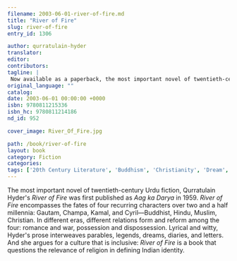 ```yaml
---
filename: 2003-06-01-river-of-fire.md
title: "River of Fire"
slug: river-of-fire
entry_id: 1306

author: qurratulain-hyder
translator: 
editor: 
contributors: 
tagline: |
 Now available as a paperback, the most important novel of twentieth-century Urdu fiction.
original_language: ""
catalog: 
date: 2003-06-01 00:00:00 +0000 
isbn: 9780811215336
isbn_hc: 9780811214186
nd_id: 952

cover_image: River_Of_Fire.jpg

path: /book/river-of-fire
layout: book
category: Fiction
categories: 
tags: ['20th Century Literature', 'Buddhism', 'Christianity', 'Dream', 'Hinduism', 'Indian History', 'Indian Identity', 'Indian literature', 'Lyrical writing', 'Muslim', 'Religion', 'Urdu fiction', 'Witty']
---
```

The most important novel of twentieth-century Urdu fiction, Qurratulain Hyder's *River of Fire* was first published as *Aag ka Darya* in 1959. *River of Fire* encompasses the fates of four recurring characters over two and a half millennia: Gautam, Champa, Kamal, and Cyril––Buddhist, Hindu, Muslim, Christian. In different eras, different relations form and reform among the four: romance and war, possession and dispossession. Lyrical and witty, Hyder's prose interweaves parables, legends, dreams, diaries, and letters. And she argues for a culture that is inclusive: *River of Fire* is a book that questions the relevance of religion in defining Indian identity.





